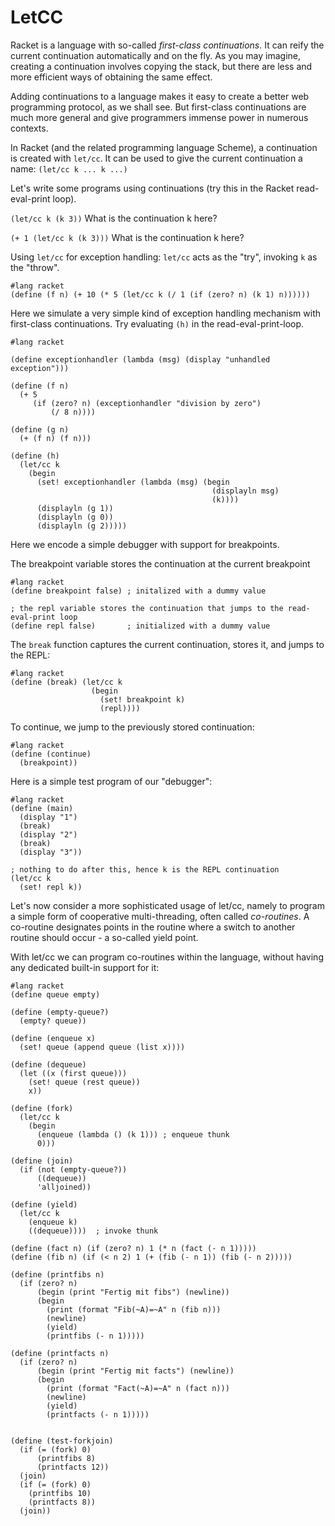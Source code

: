 # LetCC

Racket is a language with so-called _first-class continuations_. It can reify the
current continuation automatically and on the fly. As you may imagine, creating a
continuation involves copying the stack, but there are less and more efficient ways of
obtaining the same effect.

Adding continuations to a language makes it easy to create a better web programming protocol,
as we shall see. But first-class continuations are much more general and give programmers
immense power in numerous contexts.

In Racket (and the related programming language Scheme), a continuation is created with
``let/cc``. It can be used to give the current continuation a name: ``(let/cc k ... k ...)``

Let's write some programs using continuations (try this in the Racket read-eval-print loop).

``(let/cc k (k 3))`` What is the continuation k here?

``(+ 1 (let/cc k (k 3)))`` What is the continuation k here?

Using ``let/cc`` for exception handling: ``let/cc`` acts as the "try", invoking ``k`` as the "throw".
```racket
#lang racket
(define (f n) (+ 10 (* 5 (let/cc k (/ 1 (if (zero? n) (k 1) n))))))
```
Here we simulate a very simple kind of exception handling mechanism
with first-class continuations.
Try evaluating ``(h)`` in the read-eval-print-loop.

```racket
#lang racket

(define exceptionhandler (lambda (msg) (display "unhandled exception")))

(define (f n)
  (+ 5
     (if (zero? n) (exceptionhandler "division by zero")
         (/ 8 n))))

(define (g n)
  (+ (f n) (f n)))

(define (h)
  (let/cc k
    (begin
      (set! exceptionhandler (lambda (msg) (begin
                                             (displayln msg)
                                             (k))))
      (displayln (g 1))
      (displayln (g 0))
      (displayln (g 2)))))
```      

Here we encode a simple debugger with support for breakpoints.

The breakpoint variable stores the continuation at the current breakpoint

```racket
#lang racket
(define breakpoint false) ; initalized with a dummy value

; the repl variable stores the continuation that jumps to the read-eval-print loop
(define repl false)       ; initialized with a dummy value
```

The ``break`` function captures the current continuation, stores it, and jumps to the REPL:

```racket
#lang racket
(define (break) (let/cc k
                  (begin
                    (set! breakpoint k)
                    (repl))))
```

To continue, we jump to the previously stored continuation:

```racket
#lang racket
(define (continue)
  (breakpoint))
```

Here is a simple test program of our "debugger":

```racket
#lang racket
(define (main)
  (display "1")
  (break)
  (display "2")
  (break)
  (display "3"))

; nothing to do after this, hence k is the REPL continuation
(let/cc k
  (set! repl k))
```

Let's now consider a more sophisticated usage of let/cc, namely to program a simple form
of cooperative multi-threading, often called _co-routines_. A co-routine designates points
in the routine where a switch to another routine should occur - a so-called yield point.

With let/cc we can program co-routines within the language, without having any dedicated
built-in support for it:

```racket
#lang racket
(define queue empty)

(define (empty-queue?)
  (empty? queue))

(define (enqueue x)
  (set! queue (append queue (list x))))

(define (dequeue)
  (let ((x (first queue)))
    (set! queue (rest queue))
    x))

(define (fork)
  (let/cc k
    (begin
      (enqueue (lambda () (k 1))) ; enqueue thunk
      0)))

(define (join)
  (if (not (empty-queue?))
      ((dequeue))
      'alljoined))

(define (yield)
  (let/cc k
    (enqueue k)
    ((dequeue))))  ; invoke thunk

(define (fact n) (if (zero? n) 1 (* n (fact (- n 1)))))
(define (fib n) (if (< n 2) 1 (+ (fib (- n 1)) (fib (- n 2)))))

(define (printfibs n)
  (if (zero? n)
      (begin (print "Fertig mit fibs") (newline))
      (begin
        (print (format "Fib(~A)=~A" n (fib n)))
        (newline)
        (yield)
        (printfibs (- n 1)))))

(define (printfacts n)
  (if (zero? n)
      (begin (print "Fertig mit facts") (newline))
      (begin
        (print (format "Fact(~A)=~A" n (fact n)))
        (newline)
        (yield)
        (printfacts (- n 1)))))


(define (test-forkjoin)
  (if (= (fork) 0)
      (printfibs 8)
      (printfacts 12))
  (join)
  (if (= (fork) 0)
    (printfibs 10)
    (printfacts 8))
  (join))

```
